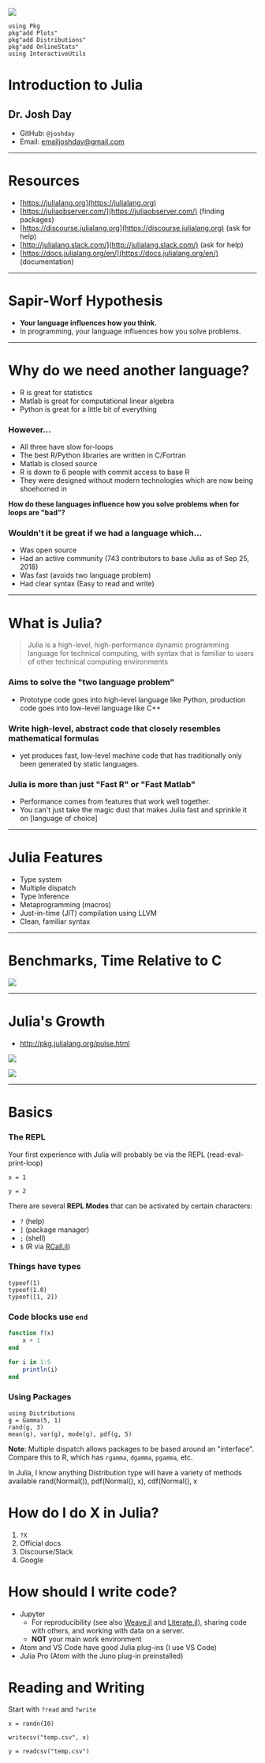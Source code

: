 ![](https://a248.e.akamai.net/secure.meetupstatic.com/photos/event/7/c/8/0/highres_328291872.jpeg)


```julia;hide;
using Pkg
pkg"add Plots"
pkg"add Distributions"
pkg"add OnlineStats"
using InteractiveUtils
```

# Introduction to Julia

## Dr. Josh Day

- GitHub: `@joshday`
- Email: emailjoshday@gmail.com

---

# Resources

- [https://julialang.org](https://julialang.org)
- [https://juliaobserver.com/](https://juliaobserver.com/) (finding packages)
- [https://discourse.julialang.org](https://discourse.julialang.org) (ask for help)
- [http://julialang.slack.com/](http://julialang.slack.com/) (ask for help)
- [https://docs.julialang.org/en/](https://docs.julialang.org/en/) (documentation)

---

# Sapir-Worf Hypothesis
- **Your language influences how you think.**
- In programming, your language influences how you solve problems.

---

# Why do we need another language?

- R is great for statistics
- Matlab is great for computational linear algebra
- Python is great for a little bit of everything

### However...
- All three have slow for-loops
- The best R/Python libraries are written in C/Fortran
- Matlab is closed source
- R is down to 6 people with commit access to base R
- They were designed without modern technologies which are now being shoehorned in

**How do these languages influence how you solve problems when for loops are "bad"?**

### Wouldn't it be great if we had a language which...
- Was open source
- Had an active community (743 contributors to base Julia as of Sep 25, 2018)
- Was fast (avoids two language problem)
- Had clear syntax (Easy to read and write)

---

# What is Julia?
> Julia is a high-level, high-performance dynamic programming language for technical computing, with syntax that is familiar to users of other technical computing environments

### Aims to solve the "two language problem"
- Prototype code goes into high-level language like Python, production code goes into low-level language like C++

### Write high-level, abstract code that closely resembles mathematical formulas
- yet produces fast, low-level machine code that has traditionally only been generated by static languages.

### Julia is more than just "Fast R" or "Fast Matlab"
- Performance comes from features that work well together.  
- You can't just take the magic dust that makes Julia fast and sprinkle it on [language of choice]

---

# Julia Features

- Type system
- Multiple dispatch
- Type Inference
- Metaprogramming (macros)
- Just-in-time (JIT) compilation using LLVM
- Clean, familiar syntax

---

# Benchmarks, Time Relative to C

![](https://julialang.org/images/benchmarks.svg)

---

# Julia's Growth

- http://pkg.julialang.org/pulse.html

![](http://pkg.julialang.org/img/allver.svg)

![](http://pkg.julialang.org/img/stars.svg)


---

# Basics

### The REPL

Your first experience with Julia will probably be via the REPL (read-eval-print-loop)

```julia; repl;
x = 1

y = 2
```

There are several **REPL Modes** that can be activated by certain characters:

- `?` (help)
- `]` (package manager)
- `;` (shell)
- `$` (R via [RCall.jl](https://github.com/JuliaInterop/RCall.jl))

### Things have types

```julia; repl;
typeof(1)
typeof(1.0) 
typeof([1, 2])
```

### Code blocks use `end`

```julia
function f(x)
    x + 1
end
```

```julia
for i in 1:5
    println(i)
end
```

### Using Packages

```julia; repl;
using Distributions
g = Gamma(5, 1)
rand(g, 3)
mean(g), var(g), mode(g), pdf(g, 5)
```

**Note**: Multiple dispatch allows packages to be based around an "interface".  Compare this
to R, which has `rgamma`, `dgamma`, `pgamma`, etc.

In Julia, I know anything Distribution type will have a variety of methods available
rand(Normal()), pdf(Normal(), x), cdf(Normal(), x


# How do I do X in Julia?

1. `?X`
2. Official docs
3. Discourse/Slack
4. Google

# How should I write code?

- Jupyter
    - For reproducibility (see also [Weave.jl](https://github.com/mpastell/Weave.jl) and [Literate.jl](https://github.com/fredrikekre/Literate.jl)), sharing code with others, and working with data on a server.
    - **NOT** your main work environment
- Atom and VS Code have good Julia plug-ins (I use VS Code)
- Julia Pro (Atom with the Juno plug-in preinstalled)

# Reading and Writing

Start with `?read` and `?write`

```julia;repl
x = randn(10)

writecsv("temp.csv", x)

y = readcsv("temp.csv")
```
